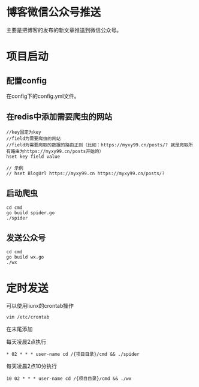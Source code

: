 # 博客微信公众号推送

主要是把博客的发布的新文章推送到微信公众号。

# 项目启动

## 配置config

在config下的config.yml文件。

## 在redis中添加需要爬虫的网站

```
//key固定为key
//field为需要爬虫的网站
//field为需要爬取的数据的路由正则（比如：https://myxy99.cn/posts/? 就是爬取所有路由为https://myxy99.cn/posts开始的）
hset key field value

// 示例
// hset BlogUrl https://myxy99.cn https://myxy99.cn/posts/?

```





## 启动爬虫
```
cd cmd
go build spider.go
./spider
```
## 发送公众号
```
cd cmd
go build wx.go
./wx
```

# 定时发送

可以使用liunx的crontab操作

```vim /etc/crontab```

在末尾添加

每天凌晨2点执行

```* 02 * * * user-name cd /{项目目录}/cmd && ./spider```

每天凌晨2点10分执行

```10 02 * * * user-name cd /{项目目录}/cmd && ./wx```



